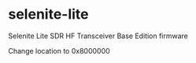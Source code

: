# selenite-lite
Selenite Lite SDR HF Transceiver Base Edition firmware

Change location to 0x8000000

